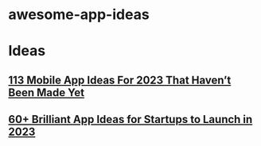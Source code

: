 # awesome-app-ideas

# Ideas

## [113 Mobile App Ideas For 2023 That Haven’t Been Made Yet](src/ideas/file1.md)

## [60+ Brilliant App Ideas for Startups to Launch in 2023](src/ideas/file2.md)